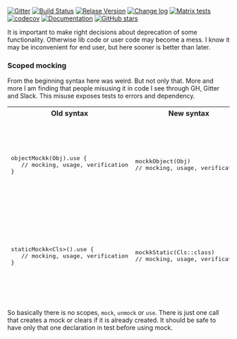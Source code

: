 
[![Gitter](https://badges.gitter.im/mockk-io/Lobby.svg)](https://gitter.im/mockk-io/Lobby?utm_source=badge&utm_medium=badge&utm_campaign=pr-badge&utm_content=body_badge)
[![Build Status](https://travis-ci.org/mockk/mockk.svg?branch=master)](https://travis-ci.org/mockk/mockk)
[![Relase Version](https://img.shields.io/maven-central/v/io.mockk/mockk.svg?label=release)](http://search.maven.org/#search%7Cga%7C1%7Cmockk)
[![Change log](https://img.shields.io/badge/change%20log-%E2%96%A4-yellow.svg)](https://github.com/mockk/mockk/releases)
[![Matrix tests](https://img.shields.io/badge/matrix-test-e53994.svg)](http://mockk.io/MATRIX)
[![codecov](https://codecov.io/gh/mockk/mockk/branch/master/graph/badge.svg)](https://codecov.io/gh/mockk/mockk) 
[![Documentation](https://img.shields.io/badge/documentation-%E2%86%93-yellowgreen.svg)](#nice-features) 
[![GitHub stars](https://img.shields.io/github/stars/mockk/mockk.svg?label=stars)](https://github.com/mockk/mockk)


It is important to make right decisions about deprecation of some functionality. 
Otherwise lib code or user code may become a mess. 
I know it may be inconvenient for end user, but here sooner is better than later.

### Scoped mocking

From the beginning syntax here was weird. But not only that. 
More and more I am finding that people misusing it in code I see through GH, Gitter and Slack.
This misuse exposes tests to errors and dependency.

<table>
<thead>
<tr><th>Old syntax</th><th>New syntax</th><th>Annotation</th></tr>

<tr>
<td>
<pre>
objectMockk(Obj).use {
   // mocking, usage, verification
}
</pre>
</td>
<td>
<pre>
mockkObject(Obj)
// mocking, usage, verification
</pre>
</td>
<td>
`mockkObject` will automatically clear mock before usage. 
It is safe to use it alone without `clearing` or `unmocking` 
</td>
</tr>

<tr>
<td>
<pre>
staticMockk&lt;Cls&gt;().use {
   // mocking, usage, verification
}
</pre>
</td>
<td>
<pre>
mockkStatic(Cls::class)
// mocking, usage, verification
</pre>
</td>
<td>
`mockkStatic` will automatically clear mock before usage. 
It is safe to use it alone without `clearing` or `unmocking` 
</td>
</tr>
</table>

So basically there is no scopes, `mock`, `unmock` or `use`. 
There is just one call that creates a mock or clears if it is already created.
It should be safe to have only that one declaration in test before using mock.
